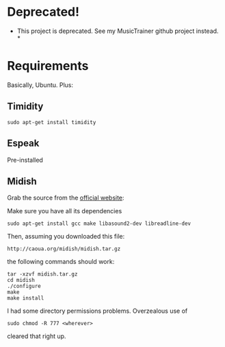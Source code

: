 # Deprecated!

* This project is deprecated.  See my MusicTrainer github project instead. *

# Requirements

Basically, Ubuntu.  Plus:

## Timidity

    sudo apt-get install timidity

## Espeak

Pre-installed

## Midish

Grab the source from the [official website](http://caoua.org/midish/):

Make sure you have all its dependencies

    sudo apt-get install gcc make libasound2-dev libreadline-dev

Then, assuming you downloaded this file:

    http://caoua.org/midish/midish.tar.gz

the following commands should work:

    tar -xzvf midish.tar.gz
    cd midish
    ./configure
    make
    make install

I had some directory permissions problems.  Overzealous use of

    sudo chmod -R 777 <wherever>

cleared that right up.
